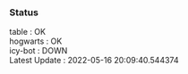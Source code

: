 ### Status


table : OK  
hogwarts : OK  
icy-bot : DOWN  
Latest Update : 2022-05-16 20:09:40.544374
